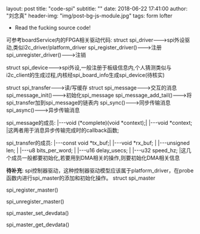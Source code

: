 layout:     post
title:      "code-spi"
subtitle:   ""
date:       2018-06-22 17:41:00
author:     "刘念真"
header-img: "img/post-bg-js-module.jpg"
tags: form lofter

* Read the fucking source code!

可参考boardService内的FPGA相关驱动代码:
struct spi_driver--->spi外设驱动,类似i2c_driver/platform_driver
spi_register_driver()--->注册
spi_unregister_driver()--->注销

struct spi_device--->spi外设,一般注册于板级信息内,个人猜测类似与i2c_client的生成过程,内核经spi_board_info生成spi_device(待核实)

struct spi_transfer--->读/写缓存
struct spi_message--->交互的消息
spi_message_init()--->初始化spi_message
spi_message_add_tail()--->将spi_transfer加到spi_message的链表内
spi_sync()--->同步传输消息
spi_async()--->异步传输消息

spi_message的成员: |---void (*complete)(void *context);|
                                    |---void *context;                             |这两者用于消息异步传输完成时的callback函数;

spi_transfer的成员: |---const void *tx_buf;|
                                   |---void *rx_buf;          |
                                   |---unsigned len;         |
                                   |---u8 bits_per_word;  |
                                   |---u16 delay_usecs;   |
                                   |---u32 speed_hz;       |这几个成员一般都要初始化,若要用到DMA相关的操作,则要初始化DMA相关信息





**待补充**:
spi控制器驱动，这种控制器驱动模型应该属于platform_driver，在probe函数内进行spi_master的添加和初始化操作。
struct spi_master

spi_register_master()

spi_unregister_master()

spi_master_set_devdata()

spi_master_get_devdata()



